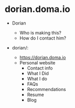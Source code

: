 # dorian.doma.io

- Dorian
  - Who is making this?
  - How do I contact him?

- dorian/:
  - https://dorian.doma.io
  - Personal website
    - Contact info
    - What I Did
    - What I do
    - FAQs
    - Recommendations
    - Resume
    - Blog

